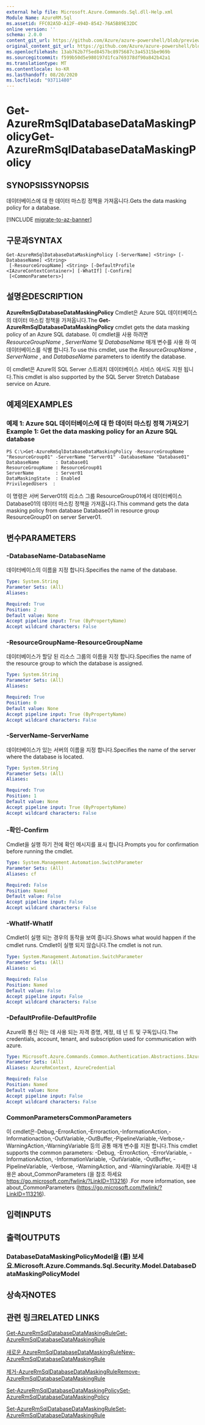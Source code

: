 ```yaml
---
external help file: Microsoft.Azure.Commands.Sql.dll-Help.xml
Module Name: AzureRM.Sql
ms.assetid: FFC02A5D-A12F-494D-8542-76A5B89E32DC
online version: ''
schema: 2.0.0
content_git_url: https://github.com/Azure/azure-powershell/blob/preview/src/ResourceManager/Sql/Commands.Sql/help/Get-AzureRmSqlDatabaseDataMaskingPolicy.md
original_content_git_url: https://github.com/Azure/azure-powershell/blob/preview/src/ResourceManager/Sql/Commands.Sql/help/Get-AzureRmSqlDatabaseDataMaskingPolicy.md
ms.openlocfilehash: 13ab762b7f5ed8457bc8975687c3a45315be969b
ms.sourcegitcommit: f599b50d5e980197d1fca769378df90a842b42a1
ms.translationtype: MT
ms.contentlocale: ko-KR
ms.lasthandoff: 08/20/2020
ms.locfileid: "93711480"
---
```

# <span data-ttu-id="22626-101">Get-AzureRmSqlDatabaseDataMaskingPolicy</span><span class="sxs-lookup"><span data-stu-id="22626-101">Get-AzureRmSqlDatabaseDataMaskingPolicy</span></span>

## <span data-ttu-id="22626-102">SYNOPSIS</span><span class="sxs-lookup"><span data-stu-id="22626-102">SYNOPSIS</span></span>
<span data-ttu-id="22626-103">데이터베이스에 대 한 데이터 마스킹 정책을 가져옵니다.</span><span class="sxs-lookup"><span data-stu-id="22626-103">Gets the data masking policy for a database.</span></span>

[!INCLUDE [migrate-to-az-banner](../../includes/migrate-to-az-banner.md)]

## <span data-ttu-id="22626-104">구문과</span><span class="sxs-lookup"><span data-stu-id="22626-104">SYNTAX</span></span>

```
Get-AzureRmSqlDatabaseDataMaskingPolicy [-ServerName] <String> [-DatabaseName] <String>
 [-ResourceGroupName] <String> [-DefaultProfile <IAzureContextContainer>] [-WhatIf] [-Confirm]
 [<CommonParameters>]
```

## <span data-ttu-id="22626-105">설명은</span><span class="sxs-lookup"><span data-stu-id="22626-105">DESCRIPTION</span></span>
<span data-ttu-id="22626-106">**AzureRmSqlDatabaseDataMaskingPolicy** Cmdlet은 Azure SQL 데이터베이스의 데이터 마스킹 정책을 가져옵니다.</span><span class="sxs-lookup"><span data-stu-id="22626-106">The **Get-AzureRmSqlDatabaseDataMaskingPolicy** cmdlet gets the data masking policy of an Azure SQL database.</span></span>
<span data-ttu-id="22626-107">이 cmdlet을 사용 하려면 *ResourceGroupName* , *ServerName* 및 *DatabaseName* 매개 변수를 사용 하 여 데이터베이스를 식별 합니다.</span><span class="sxs-lookup"><span data-stu-id="22626-107">To use this cmdlet, use the *ResourceGroupName* , *ServerName* , and *DatabaseName* parameters to identify the database.</span></span>

<span data-ttu-id="22626-108">이 cmdlet은 Azure의 SQL Server 스트레치 데이터베이스 서비스 에서도 지원 됩니다.</span><span class="sxs-lookup"><span data-stu-id="22626-108">This cmdlet is also supported by the SQL Server Stretch Database service on Azure.</span></span>

## <span data-ttu-id="22626-109">예제의</span><span class="sxs-lookup"><span data-stu-id="22626-109">EXAMPLES</span></span>

### <span data-ttu-id="22626-110">예제 1: Azure SQL 데이터베이스에 대 한 데이터 마스킹 정책 가져오기</span><span class="sxs-lookup"><span data-stu-id="22626-110">Example 1: Get the data masking policy for an Azure SQL database</span></span>
```
PS C:\>Get-AzureRmSqlDatabaseDataMaskingPolicy -ResourceGroupName "ResourceGroup01" -ServerName "Server01" -DatabaseName "Database01"
DatabaseName      : Database01
ResourceGroupName : ResourceGroup01
ServerName        : Server01
DataMaskingState  : Enabled
PrivilegedUsers  :
```

<span data-ttu-id="22626-111">이 명령은 서버 Server01의 리소스 그룹 ResourceGroup01에서 데이터베이스 Database01의 데이터 마스킹 정책을 가져옵니다.</span><span class="sxs-lookup"><span data-stu-id="22626-111">This command gets the data masking policy from database Database01 in resource group ResourceGroup01 on server Server01.</span></span>

## <span data-ttu-id="22626-112">변수</span><span class="sxs-lookup"><span data-stu-id="22626-112">PARAMETERS</span></span>

### <span data-ttu-id="22626-113">-DatabaseName</span><span class="sxs-lookup"><span data-stu-id="22626-113">-DatabaseName</span></span>
<span data-ttu-id="22626-114">데이터베이스의 이름을 지정 합니다.</span><span class="sxs-lookup"><span data-stu-id="22626-114">Specifies the name of the database.</span></span>

```yaml
Type: System.String
Parameter Sets: (All)
Aliases: 

Required: True
Position: 2
Default value: None
Accept pipeline input: True (ByPropertyName)
Accept wildcard characters: False
```

### <span data-ttu-id="22626-115">-ResourceGroupName</span><span class="sxs-lookup"><span data-stu-id="22626-115">-ResourceGroupName</span></span>
<span data-ttu-id="22626-116">데이터베이스가 할당 된 리소스 그룹의 이름을 지정 합니다.</span><span class="sxs-lookup"><span data-stu-id="22626-116">Specifies the name of the resource group to which the database is assigned.</span></span>

```yaml
Type: System.String
Parameter Sets: (All)
Aliases: 

Required: True
Position: 0
Default value: None
Accept pipeline input: True (ByPropertyName)
Accept wildcard characters: False
```

### <span data-ttu-id="22626-117">-ServerName</span><span class="sxs-lookup"><span data-stu-id="22626-117">-ServerName</span></span>
<span data-ttu-id="22626-118">데이터베이스가 있는 서버의 이름을 지정 합니다.</span><span class="sxs-lookup"><span data-stu-id="22626-118">Specifies the name of the server where the database is located.</span></span>

```yaml
Type: System.String
Parameter Sets: (All)
Aliases: 

Required: True
Position: 1
Default value: None
Accept pipeline input: True (ByPropertyName)
Accept wildcard characters: False
```

### <span data-ttu-id="22626-119">-확인</span><span class="sxs-lookup"><span data-stu-id="22626-119">-Confirm</span></span>
<span data-ttu-id="22626-120">Cmdlet을 실행 하기 전에 확인 메시지를 표시 합니다.</span><span class="sxs-lookup"><span data-stu-id="22626-120">Prompts you for confirmation before running the cmdlet.</span></span>

```yaml
Type: System.Management.Automation.SwitchParameter
Parameter Sets: (All)
Aliases: cf

Required: False
Position: Named
Default value: False
Accept pipeline input: False
Accept wildcard characters: False
```

### <span data-ttu-id="22626-121">-WhatIf</span><span class="sxs-lookup"><span data-stu-id="22626-121">-WhatIf</span></span>
<span data-ttu-id="22626-122">Cmdlet이 실행 되는 경우의 동작을 보여 줍니다.</span><span class="sxs-lookup"><span data-stu-id="22626-122">Shows what would happen if the cmdlet runs.</span></span>
<span data-ttu-id="22626-123">Cmdlet이 실행 되지 않습니다.</span><span class="sxs-lookup"><span data-stu-id="22626-123">The cmdlet is not run.</span></span>

```yaml
Type: System.Management.Automation.SwitchParameter
Parameter Sets: (All)
Aliases: wi

Required: False
Position: Named
Default value: False
Accept pipeline input: False
Accept wildcard characters: False
```

### <span data-ttu-id="22626-124">-DefaultProfile</span><span class="sxs-lookup"><span data-stu-id="22626-124">-DefaultProfile</span></span>
<span data-ttu-id="22626-125">Azure와 통신 하는 데 사용 되는 자격 증명, 계정, 테 넌 트 및 구독입니다.</span><span class="sxs-lookup"><span data-stu-id="22626-125">The credentials, account, tenant, and subscription used for communication with azure.</span></span>

```yaml
Type: Microsoft.Azure.Commands.Common.Authentication.Abstractions.IAzureContextContainer
Parameter Sets: (All)
Aliases: AzureRmContext, AzureCredential

Required: False
Position: Named
Default value: None
Accept pipeline input: False
Accept wildcard characters: False
```

### <span data-ttu-id="22626-126">CommonParameters</span><span class="sxs-lookup"><span data-stu-id="22626-126">CommonParameters</span></span>
<span data-ttu-id="22626-127">이 cmdlet은-Debug,-ErrorAction,-Erroraction,-InformationAction,-Informationaction,-OutVariable,-OutBuffer,-PipelineVariable,-Verbose,-WarningAction,-WarningVariable 등의 공통 매개 변수를 지원 합니다.</span><span class="sxs-lookup"><span data-stu-id="22626-127">This cmdlet supports the common parameters: -Debug, -ErrorAction, -ErrorVariable, -InformationAction, -InformationVariable, -OutVariable, -OutBuffer, -PipelineVariable, -Verbose, -WarningAction, and -WarningVariable.</span></span> <span data-ttu-id="22626-128">자세한 내용은 about_CommonParameters (을 참조 하세요 https://go.microsoft.com/fwlink/?LinkID=113216) .</span><span class="sxs-lookup"><span data-stu-id="22626-128">For more information, see about_CommonParameters (https://go.microsoft.com/fwlink/?LinkID=113216).</span></span>

## <span data-ttu-id="22626-129">입력</span><span class="sxs-lookup"><span data-stu-id="22626-129">INPUTS</span></span>

## <span data-ttu-id="22626-130">출력</span><span class="sxs-lookup"><span data-stu-id="22626-130">OUTPUTS</span></span>

### <span data-ttu-id="22626-131">DatabaseDataMaskingPolicyModel을 (를) 보세요.</span><span class="sxs-lookup"><span data-stu-id="22626-131">Microsoft.Azure.Commands.Sql.Security.Model.DatabaseDataMaskingPolicyModel</span></span>

## <span data-ttu-id="22626-132">상속자</span><span class="sxs-lookup"><span data-stu-id="22626-132">NOTES</span></span>

## <span data-ttu-id="22626-133">관련 링크</span><span class="sxs-lookup"><span data-stu-id="22626-133">RELATED LINKS</span></span>

[<span data-ttu-id="22626-134">Get-AzureRmSqlDatabaseDataMaskingRule</span><span class="sxs-lookup"><span data-stu-id="22626-134">Get-AzureRmSqlDatabaseDataMaskingRule</span></span>](./Get-AzureRmSqlDatabaseDataMaskingRule.md)

[<span data-ttu-id="22626-135">새로운 AzureRmSqlDatabaseDataMaskingRule</span><span class="sxs-lookup"><span data-stu-id="22626-135">New-AzureRmSqlDatabaseDataMaskingRule</span></span>](./New-AzureRmSqlDatabaseDataMaskingRule.md)

[<span data-ttu-id="22626-136">제거-AzureRmSqlDatabaseDataMaskingRule</span><span class="sxs-lookup"><span data-stu-id="22626-136">Remove-AzureRmSqlDatabaseDataMaskingRule</span></span>](./Remove-AzureRmSqlDatabaseDataMaskingRule.md)

[<span data-ttu-id="22626-137">Set-AzureRmSqlDatabaseDataMaskingPolicy</span><span class="sxs-lookup"><span data-stu-id="22626-137">Set-AzureRmSqlDatabaseDataMaskingPolicy</span></span>](./Set-AzureRmSqlDatabaseDataMaskingPolicy.md)

[<span data-ttu-id="22626-138">Set-AzureRmSqlDatabaseDataMaskingRule</span><span class="sxs-lookup"><span data-stu-id="22626-138">Set-AzureRmSqlDatabaseDataMaskingRule</span></span>](./Set-AzureRmSqlDatabaseDataMaskingRule.md)


